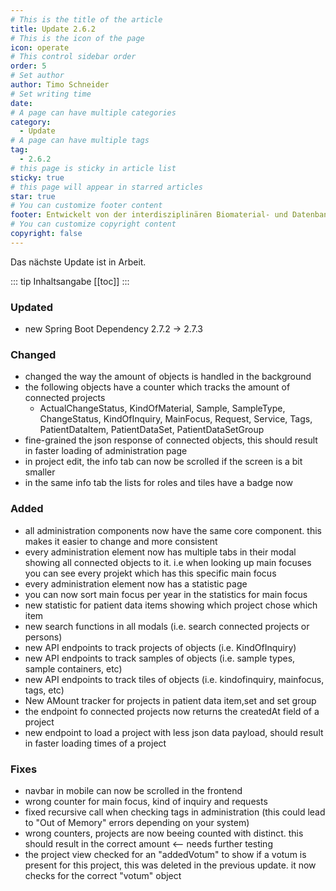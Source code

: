 ```yaml
---
# This is the title of the article
title: Update 2.6.2
# This is the icon of the page
icon: operate
# This control sidebar order
order: 5
# Set author
author: Timo Schneider
# Set writing time
date: 
# A page can have multiple categories
category:
  - Update
# A page can have multiple tags
tag:
  - 2.6.2
# this page is sticky in article list
sticky: true
# this page will appear in starred articles
star: true
# You can customize footer content
footer: Entwickelt von der interdisziplinären Biomaterial- und Datenbank Frankfurt (iBDF)
# You can customize copyright content
copyright: false
---
```


Das nächste Update ist in Arbeit.

<!-- more -->
::: tip Inhaltsangabe
[[toc]]
:::

### Updated
- new Spring Boot Dependency 2.7.2 -> 2.7.3

### Changed
- changed the way the amount of objects is handled in the background
- the following objects have a counter which tracks the amount of connected projects
    - ActualChangeStatus, KindOfMaterial, Sample, SampleType, ChangeStatus, KindOfInquiry, MainFocus, Request, Service, Tags, PatientDataItem, PatientDataSet, PatientDataSetGroup
- fine-grained the json response of connected objects, this should result in faster loading of administration page
- in project edit, the info tab can now be scrolled if the screen is a bit smaller
- in the same info tab the lists for roles and tiles have a badge now



### Added
- all administration components now have the same core component. this makes it easier to change and more consistent
- every administration element now has multiple tabs in their modal showing all connected objects to it. i.e when looking up main focuses you can see every projekt which has this specific main focus
- every administration element now has a statistic page
- you can now sort main focus per year in the statistics for main focus
- new statistic for patient data items showing which project chose which item
- new search functions in all modals (i.e. search connected projects or persons)
- new API endpoints to track projects of objects (i.e. KindOfInquiry)
- new API endpoints to track samples of objects (i.e. sample types, sample containers, etc)
- new API endpoints to track tiles of objects (i.e. kindofinquiry, mainfocus, tags, etc)
- New AMount tracker for projects in patient data item,set and set group
- the endpoint fo connected projects now returns the createdAt field of a project
- new endpoint to load a project with less json data payload, should result in faster loading times of a project

### Fixes
- navbar in mobile can now be scrolled in the frontend
- wrong counter for main focus, kind of inquiry and requests
- fixed recursive call when checking tags in administration (this could lead to "Out of Memory" errors depending on your system)
- wrong counters, projects are now beeing counted with distinct. this should result in the correct amount <-- needs further testing
- the project view checked for an "addedVotum" to show if a votum is present for this project, this was deleted in the previous update. it now checks for the correct "votum" object